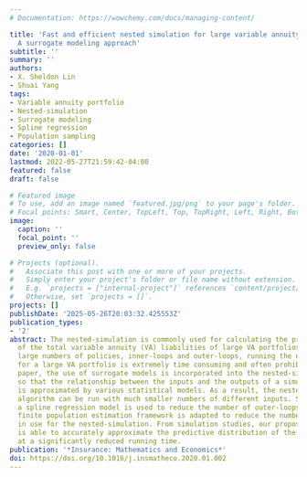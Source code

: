 ```yaml
---
# Documentation: https://wowchemy.com/docs/managing-content/

title: 'Fast and efficient nested simulation for large variable annuity portfolios:
  A surrogate modeling approach'
subtitle: ''
summary: ''
authors:
- X. Sheldon Lin
- Shuai Yang
tags:
- Variable annuity portfolio
- Nested-simulation
- Surrogate modeling
- Spline regression
- Population sampling
categories: []
date: '2020-01-01'
lastmod: 2022-05-27T21:59:42-04:00
featured: false
draft: false

# Featured image
# To use, add an image named `featured.jpg/png` to your page's folder.
# Focal points: Smart, Center, TopLeft, Top, TopRight, Left, Right, BottomLeft, Bottom, BottomRight.
image:
  caption: ''
  focal_point: ''
  preview_only: false

# Projects (optional).
#   Associate this post with one or more of your projects.
#   Simply enter your project's folder or file name without extension.
#   E.g. `projects = ["internal-project"]` references `content/project/deep-learning/index.md`.
#   Otherwise, set `projects = []`.
projects: []
publishDate: '2025-05-26T20:03:32.425553Z'
publication_types:
- '2'
abstract: The nested-simulation is commonly used for calculating the predictive distribution
  of the total variable annuity (VA) liabilities of large VA portfolios. Due to the
  large numbers of policies, inner-loops and outer-loops, running the nested-simulation
  for a large VA portfolio is extremely time consuming and often prohibitive. In this
  paper, the use of surrogate models is incorporated into the nested-simulation algorithm
  so that the relationship between the inputs and the outputs of a simulation model
  is approximated by various statistical models. As a result, the nested-simulation
  algorithm can be run with much smaller numbers of different inputs. Specifically,
  a spline regression model is used to reduce the number of outer-loops and a model-assisted
  finite population estimation framework is adapted to reduce the number of policies
  in use for the nested-simulation. From simulation studies, our proposed algorithm
  is able to accurately approximate the predictive distribution of the total VA liability
  at a significantly reduced running time.
publication: '*Insurance: Mathematics and Economics*'
doi: https://doi.org/10.1016/j.insmatheco.2020.01.002
---
```

